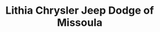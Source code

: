 ---
title: "Lithia Chrysler Jeep Dodge of Missoula"
url: /missoula/lithia-chrysler-jeep-dodge-of-missoula/
shop: car
---